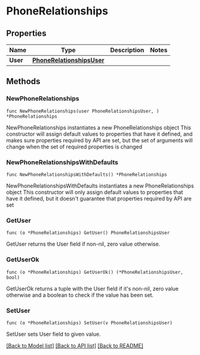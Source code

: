 # PhoneRelationships

## Properties

Name | Type | Description | Notes
------------ | ------------- | ------------- | -------------
**User** | [**PhoneRelationshipsUser**](PhoneRelationshipsUser.md) |  | 

## Methods

### NewPhoneRelationships

`func NewPhoneRelationships(user PhoneRelationshipsUser, ) *PhoneRelationships`

NewPhoneRelationships instantiates a new PhoneRelationships object
This constructor will assign default values to properties that have it defined,
and makes sure properties required by API are set, but the set of arguments
will change when the set of required properties is changed

### NewPhoneRelationshipsWithDefaults

`func NewPhoneRelationshipsWithDefaults() *PhoneRelationships`

NewPhoneRelationshipsWithDefaults instantiates a new PhoneRelationships object
This constructor will only assign default values to properties that have it defined,
but it doesn't guarantee that properties required by API are set

### GetUser

`func (o *PhoneRelationships) GetUser() PhoneRelationshipsUser`

GetUser returns the User field if non-nil, zero value otherwise.

### GetUserOk

`func (o *PhoneRelationships) GetUserOk() (*PhoneRelationshipsUser, bool)`

GetUserOk returns a tuple with the User field if it's non-nil, zero value otherwise
and a boolean to check if the value has been set.

### SetUser

`func (o *PhoneRelationships) SetUser(v PhoneRelationshipsUser)`

SetUser sets User field to given value.



[[Back to Model list]](../README.md#documentation-for-models) [[Back to API list]](../README.md#documentation-for-api-endpoints) [[Back to README]](../README.md)


